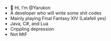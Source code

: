 - 👋 Hi, I’m @Yarukon
- A developer who will write some shit codes
- Mainly playing Final Fantasy XIV (Lalafell yes)
- Java, C#, and Lua
- Crippling depression
- Not MtF
